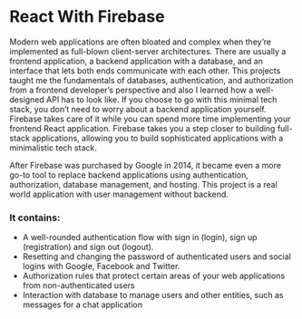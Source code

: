 # React With Firebase

Modern web applications are often bloated and complex when they’re implemented as full-blown
client-server architectures. There are usually a frontend application, a backend application with a
database, and an interface that lets both ends communicate with each other.
This projects taught me the fundamentals of databases, authentication, and
authorization from a frontend developer’s perspective and also I learned how a well-designed API has
to look like.
If you choose to go with this minimal tech stack, you don’t need to worry about a backend application yourself. Firebase takes
care of it while you can spend more time implementing your frontend React application.
Firebase takes you a step closer to building full-stack applications, allowing you to build
sophisticated applications with a minimalistic tech stack.

After Firebase was purchased by Google in 2014, it became even a more go-to tool to replace backend
applications using authentication, authorization, database management, and hosting.
This project is a real world application with user management without backend.

### It contains:

- A well-rounded authentication flow with sign in (login), sign up (registration) and sign out
  (logout).
- Resetting and changing the password of
  authenticated users and social logins with Google, Facebook and Twitter.
- Authorization rules that protect
  certain areas of your web applications from non-authenticated users
- Interaction with database to manage users and other entities, such as messages for a chat application
